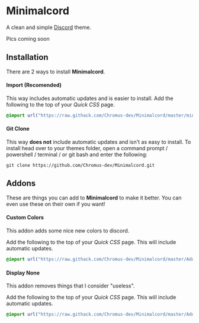 # Minimalcord
A clean and simple [Discord](https://discord.com/ "Discord") theme.

Pics coming soon

## Installation

There are 2 ways to install **Minimalcord**.
#### Import (Recomended)
This way includes automatic updates and is easier to install. Add the following to the top of your *Quick CSS* page.
```css
@import url("https://raw.githack.com/Chromus-dev/Minimalcord/master/minimalcord.css");
```
#### Git Clone
This way **does not** include automatic updates and isn't as easy to install. To install head over to your themes folder, open a command prompt / powershell / terminal / or git bash and enter the following:
```
git clone https://github.com/Chromus-dev/Minimalcord.git
```

## Addons
These are things you can add to **Minimalcord** to make it better. You can even use these on their own if you want!

#### Custom Colors  
This addon adds some nice new colors to discord.

Add the following to the top of your *Quick CSS* page. This will include automatic updates.
```css
@import url("https://raw.githack.com/Chromus-dev/Minimalcord/master/Addons/customColorsAddon.css");
```

#### Display None
This addon removes things that I consider "useless".

Add the following to the top of your *Quick CSS* page. This will include automatic updates.
```css
@import url("https://raw.githack.com/Chromus-dev/Minimalcord/master/Addons/displayNoneAddon.css");
```